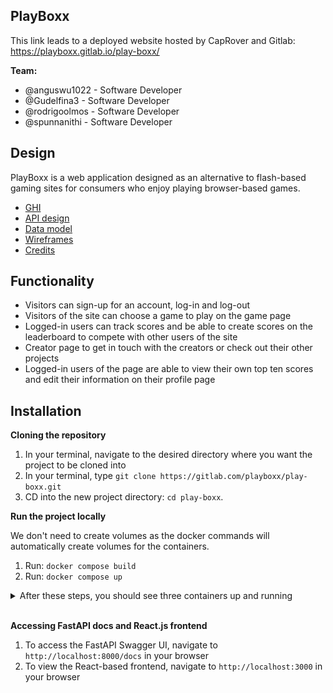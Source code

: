 ## PlayBoxx

This link leads to a deployed website hosted by CapRover and Gitlab: https://playboxx.gitlab.io/play-boxx/

**Team:**

- @anguswu1022 - Software Developer
- @Gudelfina3 - Software Developer
- @rodrigoolmos - Software Developer
- @spunnanithi - Software Developer

## Design

PlayBoxx is a web application designed as an alternative to flash-based gaming sites for consumers who enjoy playing browser-based games.

- [GHI](docs/ghi.md)
- [API design](docs/apis.md)
- [Data model](docs/data-models.md)
- [Wireframes](docs/wireframes.md)
- [Credits](docs/credits.md)

## Functionality

- Visitors can sign-up for an account, log-in and log-out
- Visitors of the site can choose a game to play on the game page
- Logged-in users can track scores and be able to create scores on the leaderboard to compete with other users of the site
- Creator page to get in touch with the creators or check out their other projects
- Logged-in users of the page are able to view their own top ten scores and edit their information on their profile page

## Installation

**Cloning the repository**

1. In your terminal, navigate to the desired directory where you want the project to be cloned into
2. In your terminal, type `git clone https://gitlab.com/playboxx/play-boxx.git `
3. CD into the new project directory: `cd play-boxx`.

**Run the project locally**

We don't need to create volumes as the docker commands will automatically create volumes for the containers.

1. Run: `docker compose build`
2. Run: `docker compose up`

<details><summary markdown="span">After these steps, you should see three containers up and running</summary>

![Docker containers](docs/containers.png)

</details>
<br>

**Accessing FastAPI docs and React.js frontend**

1. To access the FastAPI Swagger UI, navigate to `http://localhost:8000/docs` in your browser
2. To view the React-based frontend, navigate to `http://localhost:3000` in your browser
